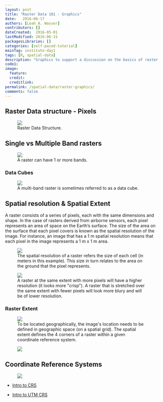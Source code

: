 ```yaml
---
layout: post
title: "Raster Data 101 - Graphics"
date:   2016-06-17
authors: [Leah A. Wasser]
contributors: []
dateCreated:  2016-05-01
lastModified: 2016-06-15
packagesLibraries: []
categories: [self-paced-tutorial]
mainTag: institute-day1
tags: [R, spatial-data]
description: "Graphics to support a discussion on the basics of raster data: extent, crs, resolution"
code1: 
image:
  feature:
  credit:
  creditlink:
permalink: /spatial-data/raster-graphics/
comments: false
---
```



## Raster Data structure - Pixels

<figure>
    <a href="http://neondataskills.org/images/dc-spatial-raster/raster_concept.png">
    <img src="http://neondataskills.org/images/dc-spatial-raster/raster_concept.png">
    </a>
    <figcaption>Raster Data Structure.</figcaption>
</figure>


## Single vs Multiple Band rasters

<figure>
    <a href="http://neondataskills.org/images/dc-spatial-raster/single_multi_raster.png">
    <img src="http://neondataskills.org/images/dc-spatial-raster/single_multi_raster.png">
    </a>
    <figcaption>A raster can have 1 or more bands.
    </figcaption>
</figure>

### Data Cubes

<figure>
    <a href="http://neondataskills.org/images/hyperspectral/DataCube.png">
    <img src="http://neondataskills.org/images/hyperspectral/DataCube.png">
    </a>
    <figcaption>A multi-band raster is sometimes
    referred to as a data cube.
    </figcaption>
</figure>


## Spatial resolution & Spatial Extent

A raster consists of a series of pixels, each with the same dimensions and shape. In the case of rasters derived from airborne sensors, each pixel represents an area of space on the Earth’s surface. The size of the area on the surface that each pixel covers is known as the spatial resolution of the image. For instance, an image that has a 1 m spatial resolution means that each pixel in the image represents a 1 m x 1 m area.

<figure>
    <a href="http://neondataskills.org/images/hyperspectral/pixelDetail.png">
    <img src="http://neondataskills.org/images/hyperspectral/pixelDetail.png">
    </a>
    <figcaption>The spatial resolution of a raster refers the size of each cell (in meters in this example). This size in turn relates to the area on the ground that the pixel represents.
    </figcaption>
</figure>



<figure>
    <a href="http://neondataskills.org/images/spatialData/raster1.png">
    <img src="http://neondataskills.org/images/spatialData/raster1.png">
    </a>
    <figcaption>A raster at the same extent with more pixels will have a higher resolution (it looks more "crisp"). A raster that is stretched over the same extent with fewer pixels will look more blury and will be of lower resolution.
    </figcaption>
</figure>


### Raster Extent

<figure>
    <a href="http://neondataskills.org/images/hyperspectral/sat_image_corners.png">
    <img src="http://neondataskills.org/images/hyperspectral/sat_image_corners.png">
    </a>
    <figcaption>To be located geographically, the image's location needs to be defined in geographic space (on a spatial grid). The spatial extent defines the 4 corners of a raster within a given coordinate reference system.
    </figcaption>
</figure>

<figure>
    <a href="http://neondataskills.org/images/hyperspectral/sat_image_lat_lon.png">
    <img src="http://neondataskills.org/images/hyperspectral/sat_image_lat_lon.png">
    </a>
    <figcaption>
    </figcaption>
</figure>



## Coordinate Reference Systems

<figure>
    <a href="https://source.opennews.org/media/cache/b9/4f/b94f663c79024f0048ae7b4f88060cb5.jpg">
    <img src="https://source.opennews.org/media/cache/b9/4f/b94f663c79024f0048ae7b4f88060cb5.jpg">
    </a>
    <figcaption>
    </figcaption>
</figure>


* [Intro to CRS ](http://neonscience.github.io/NEON-R-Spatio-Temporal-Data-and-Management-Intro/R/intro-to-coordinate-reference-systems)

* [Intro to UTM CRS ](http://neonscience.github.io/NEON-R-Spatio-Temporal-Data-and-Management-Intro/R/geographic-vs-projected-coordinate-reference-systems-UTM)
